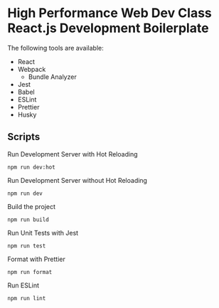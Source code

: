 # High Performance Web Dev Class React.js Development Boilerplate

The following tools are available:

- React
- Webpack
  - Bundle Analyzer
- Jest
- Babel
- ESLint
- Prettier
- Husky

## Scripts

Run Development Server with Hot Reloading

```
npm run dev:hot
```

Run Development Server without Hot Reloading

```
npm run dev
```

Build the project

```
npm run build
```

Run Unit Tests with Jest

```
npm run test
```

Format with Prettier

```
npm run format
```

Run ESLint

```
npm run lint
```
